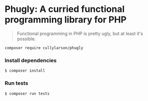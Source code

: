 # Phugly: A curried functional programming library for PHP

> Functional programming in PHP is pretty ugly, but at least it's possible.

```
composer require cullylarson/phugly
```

### Install dependencies

```
$ composer install
```

### Run tests

```
$ composer run tests
```
